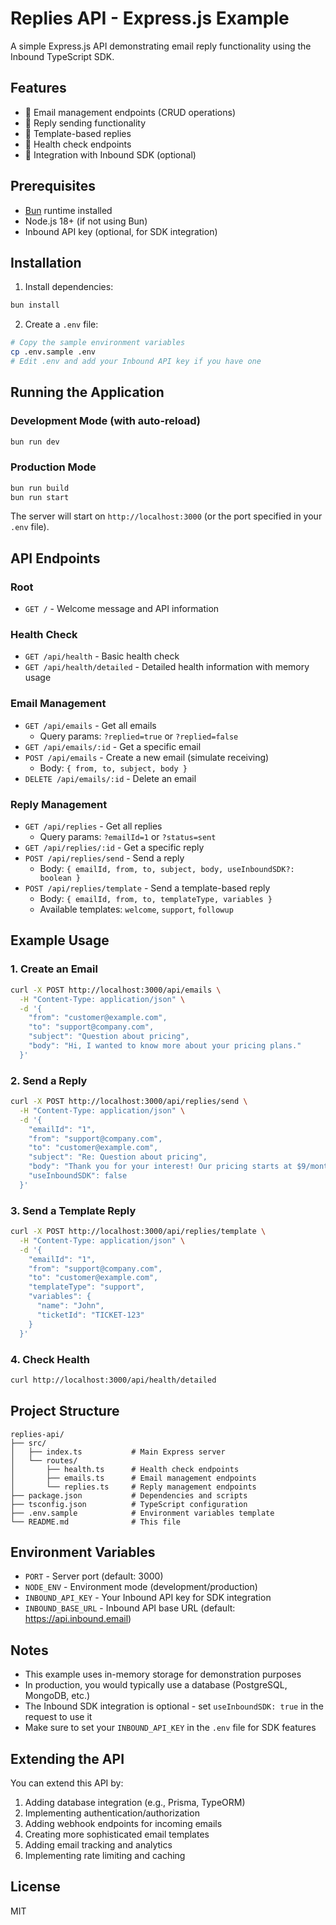 # Replies API - Express.js Example

A simple Express.js API demonstrating email reply functionality using the Inbound TypeScript SDK.

## Features

- 📧 Email management endpoints (CRUD operations)
- 💬 Reply sending functionality
- 📝 Template-based replies
- 🏥 Health check endpoints
- 🔄 Integration with Inbound SDK (optional)

## Prerequisites

- [Bun](https://bun.sh/) runtime installed
- Node.js 18+ (if not using Bun)
- Inbound API key (optional, for SDK integration)

## Installation

1. Install dependencies:
```bash
bun install
```

2. Create a `.env` file:
```bash
# Copy the sample environment variables
cp .env.sample .env
# Edit .env and add your Inbound API key if you have one
```

## Running the Application

### Development Mode (with auto-reload)
```bash
bun run dev
```

### Production Mode
```bash
bun run build
bun run start
```

The server will start on `http://localhost:3000` (or the port specified in your `.env` file).

## API Endpoints

### Root
- `GET /` - Welcome message and API information

### Health Check
- `GET /api/health` - Basic health check
- `GET /api/health/detailed` - Detailed health information with memory usage

### Email Management
- `GET /api/emails` - Get all emails
  - Query params: `?replied=true` or `?replied=false`
- `GET /api/emails/:id` - Get a specific email
- `POST /api/emails` - Create a new email (simulate receiving)
  - Body: `{ from, to, subject, body }`
- `DELETE /api/emails/:id` - Delete an email

### Reply Management
- `GET /api/replies` - Get all replies
  - Query params: `?emailId=1` or `?status=sent`
- `GET /api/replies/:id` - Get a specific reply
- `POST /api/replies/send` - Send a reply
  - Body: `{ emailId, from, to, subject, body, useInboundSDK?: boolean }`
- `POST /api/replies/template` - Send a template-based reply
  - Body: `{ emailId, from, to, templateType, variables }`
  - Available templates: `welcome`, `support`, `followup`

## Example Usage

### 1. Create an Email
```bash
curl -X POST http://localhost:3000/api/emails \
  -H "Content-Type: application/json" \
  -d '{
    "from": "customer@example.com",
    "to": "support@company.com",
    "subject": "Question about pricing",
    "body": "Hi, I wanted to know more about your pricing plans."
  }'
```

### 2. Send a Reply
```bash
curl -X POST http://localhost:3000/api/replies/send \
  -H "Content-Type: application/json" \
  -d '{
    "emailId": "1",
    "from": "support@company.com",
    "to": "customer@example.com",
    "subject": "Re: Question about pricing",
    "body": "Thank you for your interest! Our pricing starts at $9/month.",
    "useInboundSDK": false
  }'
```

### 3. Send a Template Reply
```bash
curl -X POST http://localhost:3000/api/replies/template \
  -H "Content-Type: application/json" \
  -d '{
    "emailId": "1",
    "from": "support@company.com",
    "to": "customer@example.com",
    "templateType": "support",
    "variables": {
      "name": "John",
      "ticketId": "TICKET-123"
    }
  }'
```

### 4. Check Health
```bash
curl http://localhost:3000/api/health/detailed
```

## Project Structure

```
replies-api/
├── src/
│   ├── index.ts           # Main Express server
│   └── routes/
│       ├── health.ts      # Health check endpoints
│       ├── emails.ts      # Email management endpoints
│       └── replies.ts     # Reply management endpoints
├── package.json           # Dependencies and scripts
├── tsconfig.json          # TypeScript configuration
├── .env.sample            # Environment variables template
└── README.md              # This file
```

## Environment Variables

- `PORT` - Server port (default: 3000)
- `NODE_ENV` - Environment mode (development/production)
- `INBOUND_API_KEY` - Your Inbound API key for SDK integration
- `INBOUND_BASE_URL` - Inbound API base URL (default: https://api.inbound.email)

## Notes

- This example uses in-memory storage for demonstration purposes
- In production, you would typically use a database (PostgreSQL, MongoDB, etc.)
- The Inbound SDK integration is optional - set `useInboundSDK: true` in the request to use it
- Make sure to set your `INBOUND_API_KEY` in the `.env` file for SDK features

## Extending the API

You can extend this API by:
1. Adding database integration (e.g., Prisma, TypeORM)
2. Implementing authentication/authorization
3. Adding webhook endpoints for incoming emails
4. Creating more sophisticated email templates
5. Adding email tracking and analytics
6. Implementing rate limiting and caching

## License

MIT

